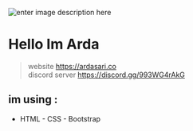  ![enter image description here](https://ardasari.co/images/f39be97727c3193e8a86250fffdddf5b.png)

# **Hello Im Arda**
>website https://ardasari.co<br>
>discord server https://discord.gg/993WG4rAkG

## im using :

 - HTML - CSS - Bootstrap
